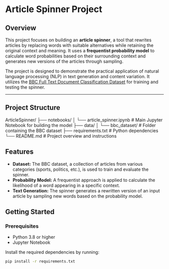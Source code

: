 # Article Spinner Project

## Overview

This project focuses on building an **article spinner**, a tool that rewrites articles by replacing words with suitable alternatives while retaining the original context and meaning. It uses a **frequentist probability model** to calculate word probabilities based on their surrounding context and generates new versions of the articles through sampling.

The project is designed to demonstrate the practical application of natural language processing (NLP) in text generation and content variation. It utilizes the [BBC Full Text Document Classification Dataset](https://www.kaggle.com/shivamkushwaha/bbc-full-text-document-classification) for training and testing the spinner.

---

## Project Structure

ArticleSpinner/
├── notebooks/
│ └── article_spinner.ipynb # Main Jupyter Notebook for building the model
├── data/
│ └── bbc_dataset/ # Folder containing the BBC dataset
├── requirements.txt # Python dependencies
└── README.md # Project overview and instructions

## Features

- **Dataset:** The BBC dataset, a collection of articles from various categories (sports, politics, etc.), is used to train and evaluate the spinner.
- **Probability Model:** A frequentist approach is applied to calculate the likelihood of a word appearing in a specific context.
- **Text Generation:** The spinner generates a rewritten version of an input article by sampling new words based on the probability model.

## Getting Started

### Prerequisites

- Python 3.8 or higher
- Jupyter Notebook

Install the required dependencies by running:

```bash
pip install -r requirements.txt
```
